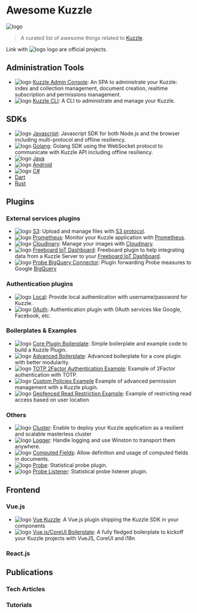 # Awesome Kuzzle

![logo](https://kuzzle.io/static/public/images/logo_black.png)

> A curated list of awesome things related to [Kuzzle](https://github.com/kuzzleio/kuzzle).

Link with ![logo](https://raw.githubusercontent.com/kuzzleio/awesome-kuzzle/master/img/logo_black-25x16.png) logo are official projects.

## Administration Tools

- ![logo](https://raw.githubusercontent.com/kuzzleio/awesome-kuzzle/master/img/logo_black-25x16.png) [Kuzzle Admin Console](https://github.com/kuzzleio/kuzzle-admin-console): An SPA to administrate your Kuzzle: index and collection management, document creation, realtime subscription and permissions management.
- ![logo](https://raw.githubusercontent.com/kuzzleio/awesome-kuzzle/master/img/logo_black-25x16.png) [Kuzzle CLI](https://github.com/kuzzleio/kuzzle-cli): A CLI to administrate and manage your Kuzzle.

## SDKs

- ![logo](https://raw.githubusercontent.com/kuzzleio/awesome-kuzzle/master/img/logo_black-25x16.png) [Javascript](https://github.com/kuzzleio/sdk-javascript): Javascript SDK for both Node.js and the browser including multi-protocol and offline resiliency.
- ![logo](https://raw.githubusercontent.com/kuzzleio/awesome-kuzzle/master/img/logo_black-25x16.png) [Golang](https://github.com/kuzzleio/sdk-go): Golang SDK using the WebSocket protocol to communicate with Kuzzle API including offline resiliency.
- ![logo](https://raw.githubusercontent.com/kuzzleio/awesome-kuzzle/master/img/logo_black-25x16.png) [Java](https://github.com/kuzzleio/sdk-java) 
- ![logo](https://raw.githubusercontent.com/kuzzleio/awesome-kuzzle/master/img/logo_black-25x16.png) [Android](https://github.com/kuzzleio/sdk-android) 
- ![logo](https://raw.githubusercontent.com/kuzzleio/awesome-kuzzle/master/img/logo_black-25x16.png) [C#](https://github.com/kuzzleio/sdk-csharp) 
- [Dart](https://github.com/prijindal/kuzzle_dart)
- [Rust](https://github.com/alexandrebouthinon/kuzzle-sdk-rust)

## Plugins

### External services plugins
- ![logo](https://raw.githubusercontent.com/kuzzleio/awesome-kuzzle/master/img/logo_black-25x16.png) [S3](https://github.com/kuzzleio/kuzzle-plugin-s3): Upload and manage files with [S3 protocol](https://help.servmask.com/knowledgebase/list-of-s3-compatible-storage-providers/).
- ![logo](https://raw.githubusercontent.com/kuzzleio/awesome-kuzzle/master/img/logo_black-25x16.png) [Prometheus](https://github.com/kuzzleio/kuzzle-plugin-prometheus): Monitor your Kuzzle application with [Prometheus](https://prometheus.io).
- ![logo](https://raw.githubusercontent.com/kuzzleio/awesome-kuzzle/master/img/logo_black-25x16.png) [Cloudinary](https://github.com/kuzzleio/kuzzle-plugin-cloudinary): Manage your images with [Cloudinary](https://cloudinary.com).
- ![logo](https://raw.githubusercontent.com/kuzzleio/awesome-kuzzle/master/img/logo_black-25x16.png) [Freeboard IoT Dashboard](https://github.com/kuzzleio/kuzzle-freeboard-plugin): Freeboard plugin to help integrating data from a Kuzzle Server to your [Freeboard IoT Dashboard](https://freeboard.io).
- ![logo](https://raw.githubusercontent.com/kuzzleio/awesome-kuzzle/master/img/logo_black-25x16.png) [Probe BigQuery Connector](https://github.com/kuzzleio/kdc-bigquery-connector): Plugin forwarding Probe measures to Google [BigQuery](https://cloud.google.com/bigquery/) 

### Authentication plugins
- ![logo](https://raw.githubusercontent.com/kuzzleio/awesome-kuzzle/master/img/logo_black-25x16.png) [Local](https://github.com/kuzzleio/kuzzle-plugin-auth-passport-local): Provide local authentication with username/password for Kuzzle.
- ![logo](https://raw.githubusercontent.com/kuzzleio/awesome-kuzzle/master/img/logo_black-25x16.png) [0Auth](https://github.com/kuzzleio/kuzzle-plugin-auth-passport-oauth): Authentication plugin with 0Auth services like Google, Facebook, etc.

### Boilerplates & Examples
- ![logo](https://raw.githubusercontent.com/kuzzleio/awesome-kuzzle/master/img/logo_black-25x16.png) [Core Plugin Boilerplate](https://github.com/kuzzleio/kuzzle-core-plugin-boilerplate): Simple boilerplate and example code to build a Kuzzle Plugin. 
- ![logo](https://raw.githubusercontent.com/kuzzleio/awesome-kuzzle/master/img/logo_black-25x16.png) [Advanced Boilerplate](https://github.com/kuzzleio/kuzzle-plugin-advanced-boilerplate): Advanced boilerplate for a core plugin with better modularity.
- ![logo](https://raw.githubusercontent.com/kuzzleio/awesome-kuzzle/master/img/logo_black-25x16.png) [TOTP 2Factor Authentication Example](https://github.com/kuzzleio/kuzzle-plugin-auth-totp): Example of 2Factor authentication with TOTP.
- ![logo](https://raw.githubusercontent.com/kuzzleio/awesome-kuzzle/master/img/logo_black-25x16.png) [Custom Policies Example](https://github.com/kuzzleio/kuzzle-plugin-sample-custom-policies) Example of advanced permission management with a Kuzzle plugin.
- ![logo](https://raw.githubusercontent.com/kuzzleio/awesome-kuzzle/master/img/logo_black-25x16.png) [Geofenced Read Restriction Example](https://github.com/kuzzleio/kuzzle-plugin-sample-user-location-policies): Example of restricting read access based on user location 

### Others
- ![logo](https://raw.githubusercontent.com/kuzzleio/awesome-kuzzle/master/img/logo_black-25x16.png) [Cluster](https://github.com/kuzzleio/kuzzle-plugin-cluster): Enable to deploy your Kuzzle application as a resilient and scalable masterless cluster
- ![logo](https://raw.githubusercontent.com/kuzzleio/awesome-kuzzle/master/img/logo_black-25x16.png) [Logger](https://github.com/kuzzleio/kuzzle-plugin-logger): Handle logging and use Winston to transport them anywhere.
- ![logo](https://raw.githubusercontent.com/kuzzleio/awesome-kuzzle/master/img/logo_black-25x16.png) [Computed Fields](https://github.com/kuzzleio/computed-fields-plugin): Allow definition and usage of computed fields in documents.
- ![logo](https://raw.githubusercontent.com/kuzzleio/awesome-kuzzle/master/img/logo_black-25x16.png) [Probe](https://github.com/kuzzleio/kuzzle-plugin-probe): Statistical probe plugin.
- ![logo](https://raw.githubusercontent.com/kuzzleio/awesome-kuzzle/master/img/logo_black-25x16.png) [Probe Listener](https://github.com/kuzzleio/kuzzle-plugin-probe-listener): Statistical probe listener plugin.

## Frontend 

### Vue.js

- ![logo](https://raw.githubusercontent.com/kuzzleio/awesome-kuzzle/master/img/logo_black-25x16.png) [Vue Kuzzle](https://github.com/kuzzleio/vue-kuzzle): A Vue.js plugin shipping the Kuzzle SDK in your components
- ![logo](https://raw.githubusercontent.com/kuzzleio/awesome-kuzzle/master/img/logo_black-25x16.png) [Vue.js/CoreUI Boilerplate](https://github.com/kuzzleio/kuzzle-vuejs-coreui-boilerplate): A fully fledged boilerplate to kickoff your Kuzzle projects with VueJS, CoreUI and i18n 

### React.js

## Publications

### Tech Articles

### Tutorials